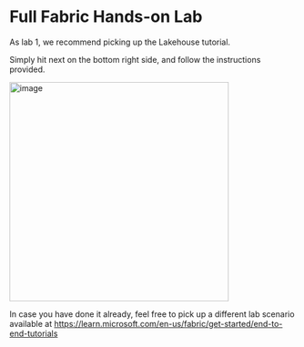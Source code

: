 # Full Fabric Hands-on Lab

As lab 1, we recommend picking up the Lakehouse tutorial.

Simply hit next on the bottom right side, and follow the instructions provided.

<img width="385" alt="image" src="https://github.com/FrancescoCortella/labsforpartners-microsoftfabric/assets/135111177/f37288b5-310a-4adf-9340-1d27a39b7b2a">


In case you have done it already, feel free to pick up a different lab scenario available at https://learn.microsoft.com/en-us/fabric/get-started/end-to-end-tutorials
